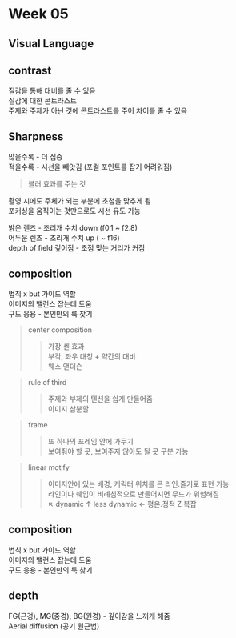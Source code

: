 Week 05
=============

Visual Language
-------------
contrast
-------------
질감을 통해 대비를 줄 수 있음  
질감에 대한 콘트라스트  
주제와 주제가 아닌 것에 콘트라스트를 주어 차이를 줄 수 있음  

Sharpness
-------------
많을수록 - 더 집중  
적을수록 - 시선을 빼앗김 (포컬 포인트를 잡기 어려워짐) 
 >블러 효과를 주는 것   

 촬영 시에도 주체가 되는 부분에 초첨을 맞추게 됨  
 포커싱을 움직이는 것만으로도 시선 유도 가능  

 밝은 렌즈 - 조리개 수치 down (f0.1 ~ f2.8)  
 어두운 렌즈 - 조리개 수치 up ( ~ f16)  
 depth of field 깊어짐 - 초점 맞는 거리가 커짐  


composition
-------------
 법칙 x but 가이드 역할  
 이미지의 밸런스 잡는데 도움  
 구도 응용 - 본인만의 룩 찾기  

> center composition  
>> 가장 센 효과   
>> 부각, 좌우 대칭 + 약간의 대비  
>> 웨스 앤더슨   

> rule of third  
>> 주제와 부제의 텐션을 쉽게 만들어줌   
>> 이미지 삼분할

> frame
>> 또 하나의 프레임 안에 가두기   
>> 보여줘야 할 곳, 보여주지 않아도 될 곳 구분 가능

> linear motify
>> 이미지안에 있는 배경, 캐릭터 위치를 큰 라인.줄기로 표현 가능  
>> 라인이나 쉐입이 비례침적으로 만들어지면 무드가 위험해짐  
>> ↖ dynamic ↑ less dynamic ← 평온.정적 Z 복잡  


composition
-------------
 법칙 x but 가이드 역할  
 이미지의 밸런스 잡는데 도움  
 구도 응용 - 본인만의 룩 찾기  
 
 
depth
-------------
FG(근경), MG(중경), BG(원경) - 깊이감을 느끼게 해줌  
Aerial diffusion (공기 원근법)

